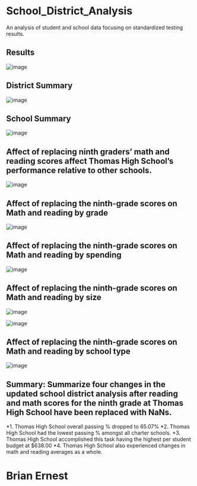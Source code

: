 # School_District_Analysis
An analysis of student and school data focusing on standardized testing results.


## Results
![image](https://user-images.githubusercontent.com/100445489/160134680-56363bb0-2151-4aa9-a3bd-5ed41ade9ce6.png)



## District Summary
![image](https://user-images.githubusercontent.com/100445489/160136660-4a223378-7785-4db6-9491-aff1d529a10c.png)



## School Summary
![image](https://user-images.githubusercontent.com/100445489/160137086-84a2a54d-e7a1-41a7-9009-048f9302a919.png)


## Affect of replacing ninth graders’ math and reading scores affect Thomas High School’s performance relative to other schools.
![image](https://user-images.githubusercontent.com/100445489/160138694-8919cccf-1953-4f5b-8fbf-cbb2cd3725ca.png)


## Affect of replacing the ninth-grade scores on Math and reading by grade
![image](https://user-images.githubusercontent.com/100445489/160139346-0cfde056-1084-41ab-8c69-476f844641cf.png)



## Affect of replacing the ninth-grade scores on Math and reading by spending
![image](https://user-images.githubusercontent.com/100445489/160140837-a0305cbb-f8c4-418f-92d7-8aad05a0b052.png)


## Affect of replacing the ninth-grade scores on Math and reading by size
![image](https://user-images.githubusercontent.com/100445489/160140941-22ef84f3-ed18-47d8-b8f9-01da8f6d8f0e.png)


![image](https://user-images.githubusercontent.com/100445489/160141047-8fcad061-7acb-46d3-b010-5fc504b9a014.png)


## Affect of replacing the ninth-grade scores on Math and reading by school type

![image](https://user-images.githubusercontent.com/100445489/160141221-3ef0c659-a6ba-486b-b8e8-8e9218a4b81b.png)



## Summary: Summarize four changes in the updated school district analysis after reading and math scores for the ninth grade at Thomas High School have been replaced with NaNs.

*1. Thomas High School overall passing % dropped to 65.07%
*2. Thomas High School had the lowest passing % amongst all charter schools.
*3. Thomas High School accomplished this task having the highest per student budget at $638.00 
*4. Thomas High School also experienced changes in math and reading averages as a whole.

# Brian Ernest



